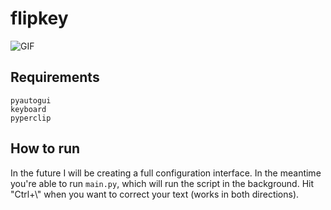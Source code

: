 # flipkey
![GIF](https://i.imgur.com/4Vq53P5.gif)

## Requirements
```
pyautogui
keyboard
pyperclip
```

## How to run
In the future I will be creating a full configuration interface. In the meantime you're able to run `main.py`, which will run the script in the background.
Hit "Ctrl+\\" when you want to correct your text (works in both directions).
